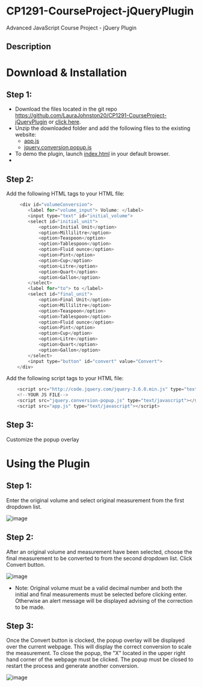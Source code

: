 # CP1291-CourseProject-jQueryPlugin
Advanced JavaScript Course Project - jQuery Plugin

## Description
# Download & Installation
## Step 1:
* Download the files located in the git repo https://github.com/LauraJohnston20/CP1291-CourseProject-jQueryPlugin or [click here](https://github.com/LauraJohnston20/CP1291-CourseProject-JQueryPlugin/archive/refs/heads/main.zip).
* Unzip the downloaded folder and add the following files to the existing website: 
  * [app.js](https://github.com/LauraJohnston20/CP1291-CourseProject-JQueryPlugin/blob/main/app.js)
  * [jquery.conversion.popup.js](https://github.com/LauraJohnston20/CP1291-CourseProject-JQueryPlugin/blob/main/jquery.conversion-popup.js)
* To demo the plugin, launch [index.html](https://github.com/LauraJohnston20/CP1291-CourseProject-JQueryPlugin/blob/main/index.html) in your default browser.
* 
## Step 2:
Add the following HTML tags to your HTML file:
```javascript
     <div id="volumeConversion">
        <label for="volume_input"> Volume: </label>
        <input type="text" id="initial_volume">
        <select id="initial_unit">
            <option>Initial Unit</option>
            <option>Millilitre</option>
            <option>Teaspoon</option>
            <option>Tablespoon</option>
            <option>Fluid ounce</option>
            <option>Pint</option>
            <option>Cup</option>
            <option>Litre</option>
            <option>Quart</option>
            <option>Gallon</option>
        </select>
        <label for="to"> to </label>
        <select id="final_unit">
            <option>Final Unit</option>
            <option>Millilitre</option>
            <option>Teaspoon</option>
            <option>Tablespoon</option>
            <option>Fluid ounce</option>
            <option>Pint</option>
            <option>Cup</option>
            <option>Litre</option>
            <option>Quart</option>
            <option>Gallon</option>
        </select>
        <input type="button" id="convert" value="Convert">
    </div>
```
Add the following script tags to your HTML file:
```javascript
    <script src="http://code.jquery.com/jquery-3.6.0.min.js" type="text/javascript"></script> 
    <!--YOUR JS FILE-->
    <script src="jquery.conversion-popup.js" type="text/javascript"></script>
    <script src="app.js" type="text/javascript"></script>
```
## Step 3:
Customize the popup overlay

# Using the Plugin
## Step 1:
Enter the original volume and select original measurement from the first dropdown list.

![image](https://user-images.githubusercontent.com/95102375/162336423-dd15a9e6-5275-412f-b249-1fbfdef52f1c.png)

## Step 2:
After an original volume and measurement have been selected, choose the final measurement to be converted to from the second dropdown list. Click Convert button.

![image](https://user-images.githubusercontent.com/95102375/162336453-be6f378a-0e32-4a5c-a0d3-fe612d7dedb2.png)

* Note: Original volume must be a valid decimal number and both the initial and final measurements must be selected before 
clicking enter. Otherwise an alert message will be displayed advising of the correction to be made.
## Step 3: 
Once the Convert button is clocked, the popup overlay will be displayed over the current webpage. This will display the correct conversion to scale the measurement. To close the popup, the "X" located in the upper right hand corner of the webpage must be clicked. The popup must be closed to restart the process and generate another conversion.

![image](https://user-images.githubusercontent.com/95102375/162336595-454490a9-3d52-4617-b8fa-1ec7255c059d.png)

